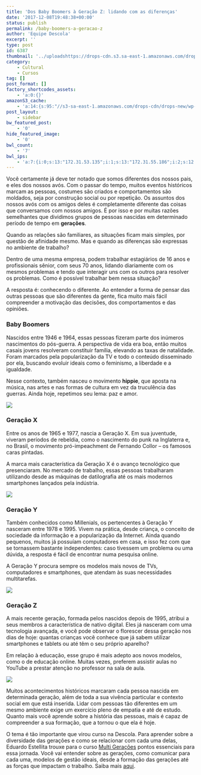 ```yaml
---
title: 'Dos Baby Boomers à Geração Z: lidando com as diferenças'
date: '2017-12-08T19:48:38+00:00'
status: publish
permalink: /baby-boomers-a-geracao-z
author: 'Equipe Descola'
excerpt: ''
type: post
id: 6387
thumbnail: '../uploadshttps://drops-cdn.s3.sa-east-1.amazonaws.com/drops-new/wp-content/uploads/2017/12/08194525/gerac%CC%A7oes-150x150.png'
category:
    - Cultural
    - Cursos
tag: []
post_format: []
factory_shortcodes_assets:
    - 'a:0:{}'
amazonS3_cache:
    - 'a:14:{s:95:"//s3-sa-east-1.amazonaws.com/drops-cdn/drops-new/wp-content/uploads/2017/12/08192958/hippie.jpg";i:6388;s:57:"//descola.org/drops/wp-content/uploads/2017/12/hippie.jpg";i:6388;s:100:"//s3-sa-east-1.amazonaws.com/drops-cdn/drops-new/wp-content/uploads/2017/12/08193203/impeachment.jpg";i:6389;s:62:"//descola.org/drops/wp-content/uploads/2017/12/impeachment.jpg";i:6389;s:104:"//s3-sa-east-1.amazonaws.com/drops-cdn/drops-new/wp-content/uploads/2017/12/08193515/gerac%CC%A7ao-y.jpg";i:6391;s:113:"//s3-sa-east-1.amazonaws.com/drops-cdn/drops-new/wp-content/uploads/2017/12/08193515/gerac%CC%A7ao-y-1024x683.jpg";s:4:"6391";s:66:"//descola.org/drops/wp-content/uploads/2017/12/gerac%CC%A7ao-y.jpg";i:6391;s:105:"//s3-sa-east-1.amazonaws.com/drops-cdn/drops-new/wp-content/uploads/2017/12/08193744/gerac%CC%A7ao-z.jpeg";i:6392;s:114:"//s3-sa-east-1.amazonaws.com/drops-cdn/drops-new/wp-content/uploads/2017/12/08193744/gerac%CC%A7ao-z-1024x798.jpeg";s:4:"6392";s:67:"//descola.org/drops/wp-content/uploads/2017/12/gerac%CC%A7ao-z.jpeg";i:6392;s:62:"//descola.org/drops/wp-content/uploads/2017/12/geraçao-y.jpg";i:6391;s:100:"//s3-sa-east-1.amazonaws.com/drops-cdn/drops-new/wp-content/uploads/2017/12/08193515/geraçao-y.jpg";i:6391;s:63:"//descola.org/drops/wp-content/uploads/2017/12/geraçao-z.jpeg";i:6392;s:101:"//s3-sa-east-1.amazonaws.com/drops-cdn/drops-new/wp-content/uploads/2017/12/08193744/geraçao-z.jpeg";i:6392;}'
post_layout:
    - sidebar
bw_featured_post:
    - '0'
hide_featured_image:
    - '0'
bwl_count:
    - '7'
bwl_ips:
    - 'a:7:{i:0;s:13:"172.31.53.135";i:1;s:13:"172.31.55.186";i:2;s:12:"172.31.52.55";i:3;s:13:"172.31.26.227";i:4;s:12:"172.31.53.85";i:5;s:13:"172.31.55.160";i:6;s:13:"172.31.25.206";}'
---
```

Você certamente já deve ter notado que somos diferentes dos nossos pais, e eles dos nossos avós. Com o passar do tempo, muitos eventos históricos marcam as pessoas, costumes são criados e comportamentos são moldados, seja por construção social ou por repetição. Os assuntos dos nossos avós com os amigos deles é completamente diferente das coisas que conversamos com nossos amigos. É por isso e por muitas razões semelhantes que dividimos grupos de pessoas nascidas em determinado período de tempo em **gerações**.

Quando as relações são familiares, as situações ficam mais simples, por questão de afinidade mesmo. Mas e quando as diferenças são expressas no ambiente de trabalho?

Dentro de uma mesma empresa, podem trabalhar estagiários de 16 anos e profissionais sênior, com seus 70 anos, lidando diariamente com os mesmos problemas e tendo que interagir uns com os outros para resolver os problemas. Como é possível trabalhar bem nessa situação?

A resposta é: conhecendo o diferente. Ao entender a forma de pensar das outras pessoas que são diferentes da gente, fica muito mais fácil compreender a motivação das decisões, dos comportamentos e das opiniões.

### Baby Boomers

Nascidos entre 1946 e 1964, essas pessoas fizeram parte dos inúmeros nascimentos do pós-guerra. A perspectiva de vida era boa, então muitos casais jovens resolveram constituir família, elevando as taxas de natalidade. Foram marcados pela popularização da TV e todo o conteúdo disseminado por ela, buscando evoluir ideais como o feminismo, a liberdade e a igualdade.

Nesse contexto, também nasceu o movimento **hippie**, que aposta na música, nas artes e nas formas de cultura em vez da truculência das guerras. Ainda hoje, repetimos seu lema: paz e amor.

![](https://descola.org/drops/wp-content/uploads/2017/12/hippie.jpg)

### Geração X

Entre os anos de 1965 e 1977, nascia a Geração X. Em sua juventude, viveram períodos de rebeldia, como o nascimento do punk na Inglaterra e, no Brasil, o movimento pró-impeachment de Fernando Collor – os famosos caras pintadas.

A marca mais característica da Geração X é o avanço tecnológico que presenciaram. No mercado de trabalho, essas pessoas trabalharam utilizando desde as máquinas de datilografia até os mais modernos smartphones lançados pela indústria.

![](https://descola.org/drops/wp-content/uploads/2017/12/impeachment.jpg)

### Geração Y

Também conhecidos como Millenials, os pertencentes à Geração Y nasceram entre 1978 e 1995. Vivem na prática, desde criança, o conceito de sociedade da informação e a popularização da Internet. Ainda quando pequenos, muitos já possuíam computadores em casa, e isso fez com que se tornassem bastante independentes: caso tivessem um problema ou uma dúvida, a resposta é fácil de encontrar numa pesquisa online.

A Geração Y procura sempre os modelos mais novos de TVs, computadores e smartphones, que atendam às suas necessidades multitarefas.

![](https://descola.org/drops/wp-content/uploads/2017/12/gerac%CC%A7ao-y.jpg)

### Geração Z

A mais recente geração, formada pelos nascidos depois de 1995, atribui a seus membros a característica de nativo digital. Eles já nasceram com uma tecnologia avançada, e você pode observar o florescer dessa geração nos dias de hoje: quantas crianças você conhece que já sabem utilizar smartphones e tablets ou até têm o seu próprio aparelho?

Em relação à educação, esse grupo é mais adepto aos novos modelos, como o de educação online. Muitas vezes, preferem assistir aulas no YouTube a prestar atenção no professor na sala de aula.

![](https://descola.org/drops/wp-content/uploads/2017/12/gerac%CC%A7ao-z.jpeg)

Muitos acontecimentos históricos marcaram cada pessoa nascida em determinada geração, além de toda a sua vivência particular e contexto social em que está inserida. Lidar com pessoas tão diferentes em um mesmo ambiente exige um exercício pleno de empatia e até de estudo. Quanto mais você aprende sobre a história das pessoas, mais é capaz de compreender a sua formação, que a tornou o que ela é hoje.

O tema é tão importante que virou curso na Descola. Para aprender sobre a diversidade das gerações e como se relacionar com cada uma delas, Eduardo Estellita trouxe para o curso [Multi Gerações](https://descola.org/curso/multi-geracoes) pontos essenciais para essa jornada. Você vai entender sobre as gerações, como comunicar para cada uma, modelos de gestão ideais, desde a formação das gerações até as forças que impactam o trabalho. Saiba mais [aqui](https://descola.org/curso/multi-geracoes).